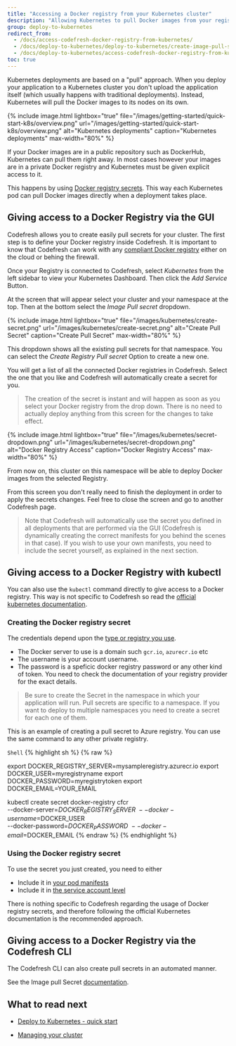 ```yaml
---
title: "Accessing a Docker registry from your Kubernetes cluster"
description: "Allowing Kubernetes to pull Docker images from your registry"
group: deploy-to-kubernetes
redirect_from:
  - /docs/access-codefresh-docker-registry-from-kubernetes/
  - /docs/deploy-to-kubernetes/deploy-to-kubernetes/create-image-pull-secret/
  - /docs/deploy-to-kubernetes/access-codefresh-docker-registry-from-kubernetes/
toc: true
---
```


Kubernetes deployments are based on a "pull" approach. When you deploy your application to a Kubernetes
cluster you don't upload the application itself (which usually happens with traditional deployments). Instead,
Kubernetes will pull the Docker images to its nodes on its own.


 {% include 
image.html 
lightbox="true" 
file="/images/getting-started/quick-start-k8s/overview.png" 
url="/images/getting-started/quick-start-k8s/overview.png" 
alt="Kubernetes deployments" 
caption="Kubernetes deployments" 
max-width="80%" 
%}

If your Docker images are in a public repository such as DockerHub, Kubernetes can pull them right away. In most cases
however your images are in a private Docker registry and Kubernetes must be given explicit access to it.

This happens by using [Docker registry secrets](https://kubernetes.io/docs/tasks/configure-pod-container/pull-image-private-registry/). This way each Kubernetes pod can pull Docker images directly when a deployment takes place.

## Giving access to a Docker Registry via the GUI

Codefresh allows you to create easily pull secrets for your cluster. The first step is to define your Docker registry
inside Codefresh. It is important to know that Codefresh can work with any [compliant Docker registry]({{site.baseurl}}/docs/docker-registries/external-docker-registries/) either on the cloud or behing the firewall.

Once your Registry is connected to Codefresh, select *Kubernetes* from the left sidebar to view your Kubernetes Dashboard. Then click
the *Add Service* Button.

At the screen that will appear select your cluster and your namespace at the top. Then at the bottom select the *Image Pull secret* dropdown.

 {% include 
image.html 
lightbox="true" 
file="/images/kubernetes/create-secret.png" 
url="/images/kubernetes/create-secret.png" 
alt="Create Pull Secret" 
caption="Create Pull Secret" 
max-width="80%" 
%}

This dropdown shows all the existing pull secrets for that namespace. You can select the *Create Registry Pull secret* Option to create a new one.

You will get a list of all the connected Docker registries in Codefresh. Select the one that you like and Codefresh will
automatically create a secret for you. 

>The creation of the secret is instant and will happen as soon as you select your Docker registry from the drop down. There is no need to actually deploy anything from this screen for the changes to take effect.

 {% include 
image.html 
lightbox="true" 
file="/images/kubernetes/secret-dropdown.png" 
url="/images/kubernetes/secret-dropdown.png" 
alt="Docker Registry Access" 
caption="Docker Registry Access" 
max-width="80%" 
%}

From now on, this cluster on this namespace will be able to deploy Docker images from the selected Registry.

From this screen you don't really need to finish the deployment in order to apply the secrets changes. Feel free to
close the screen and go to another Codefresh page.

>Note that Codefresh will automatically use the secret you defined in all deployments
that are performed via the GUI (Codefresh is dynamically creating the correct manifests for you behind the scenes in that case).
If you wish to use your own manifests, you need to include the secret yourself, as explained in the next section.


## Giving access to a Docker Registry with kubectl

You can also use the `kubectl` command directly to give access to a Docker registry.
This way is not specific to Codefresh so read the [official kubernetes documentation](https://kubernetes.io/docs/tasks/configure-pod-container/pull-image-private-registry/).


### Creating the Docker registry secret

The credentials depend upon the [type or registry you use]({{site.baseurl}}/docs/docker-registries/external-docker-registries/). 

- The Docker server to use is a domain such `gcr.io`, `azurecr.io` etc
- The username is your account username.
- The password is a speficic docker registry password or any other kind of token. You need to check the documentation of your registry provider for the exact details.

>Be sure to create the Secret in the namespace in which your application will run.
Pull secrets are specific to a namespace. If you want to deploy to multiple namespaces
you need to create a secret for each one of them.

This is an example of creating a pull secret to Azure registry. You can use the same command to any other private registry.

  `Shell`
{% highlight sh %}
{% raw %}

export DOCKER_REGISTRY_SERVER=mysampleregistry.azurecr.io
export DOCKER_USER=myregistryname
export DOCKER_PASSWORD=myregistrytoken
export DOCKER_EMAIL=YOUR_EMAIL

kubectl create secret docker-registry cfcr\
 --docker-server=$DOCKER_REGISTRY_SERVER\
 --docker-username=$DOCKER_USER\
 --docker-password=$DOCKER_PASSWORD\
 --docker-email=$DOCKER_EMAIL
{% endraw %}
{% endhighlight %}

### Using the Docker registry secret

To use the secret you just created, you need to either

* Include it in [your pod manifests](https://kubernetes.io/docs/concepts/containers/#specifying-imagepullsecrets-on-a-pod)
* Include it in [the service account level](https://kubernetes.io/docs/tasks/configure-pod-container/configure-service-account/#add-imagepullsecrets-to-a-service-account)

There is nothing specific to Codefresh regarding the usage of Docker registry secrets, and therefore
following the official Kubernetes documentation is the recommended approach.

## Giving access to a Docker Registry via the Codefresh CLI

The Codefresh CLI can also create pull secrets in an automated manner.

See the Image pull Secret [documentation](https://codefresh-io.github.io/cli/more/image-pull-secret/).

## What to read next

- [Deploy to Kubernetes - quick start]({{site.baseurl}}/docs/getting-started/deployment-to-kubernetes-quick-start-guide/)
* [Managing your cluster]({{site.baseurl}}/docs/deploy-to-kubernetes/manage-kubernetes/)

